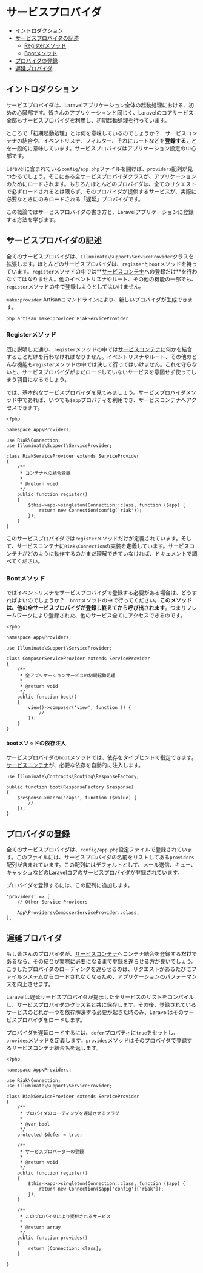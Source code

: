 # サービスプロバイダ

- [イントロダクション](#introduction)
- [サービスプロバイダの記述](#writing-service-providers)
    - [Registerメソッド](#the-register-method)
    - [Bootメソッド](#the-boot-method)
- [プロバイダの登録](#registering-providers)
- [遅延プロバイダ](#deferred-providers)

<a name="introduction"></a>
## イントロダクション

サービスプロバイダは、Laravelアプリケーション全体の起動処理における、初めの心臓部です。皆さんのアプリケーションと同じく、Laravelのコアサービス全部もサービスプロバイダを利用し、初期起動処理を行っています。

ところで「初期起動処理」とは何を意味しているのでしょうか？　サービスコンテナの結合や、イベントリスナ、フィルター、それにルートなどを**登録する**ことを一般的に意味しています。サービスプロバイダはアプリケーション設定の中心部です。

Laravelに含まれている`config/app.php`ファイルを開けば、`providers`配列が見つかるでしょう。そこにある全サービスプロバイダクラスが、アプリケーションのためにロードされます。もちろんほとんどのプロバイダは、全てのリクエストで必ずロードされるとは限らず、そのプロバイダが提供するサービスが、実際に必要なときにのみロードされる「遅延」プロバイダです。

この概論ではサービスプロバイダの書き方と、Laravelアプリケーションに登録する方法を学びます。

<a name="writing-service-providers"></a>
## サービスプロバイダの記述

全てのサービスプロバイダは、`Illuminate\Support\ServiceProvider`クラスを拡張します。ほとんどのサービスプロバイダは、`register`と`boot`メソッドを持っています。`register`メソッドの中では**[サービスコンテナ](/docs/{{version}}/container)への登録だけ**を行わなくてはなりません。他のイベントリスナやルート、その他の機能の一部でも、`register`メソッドの中で登録しようとしてはいけません。

`make:provider` Artisanコマンドラインにより、新しいプロバイダが生成できます。

    php artisan make:provider RiakServiceProvider

<a name="the-register-method"></a>
### Registerメソッド

既に説明した通り、`register`メソッドの中では[サービスコンテナ](/docs/{{version}}/container)に何かを結合することだけを行わなければなりません。イベントリスナやルート、その他のどんな機能も`register`メソッドの中では決して行ってはいけません。これを守らないと、サービスプロバイダがまだロードしていないサービスを意図せず使ってしまう羽目になるでしょう。

では、基本的なサービスプロバイダを見てみましょう。サービスプロバイダメソッド中であれば、いつでも`$app`プロパティを利用でき、サービスコンテナへアクセスできます。

    <?php

    namespace App\Providers;

    use Riak\Connection;
    use Illuminate\Support\ServiceProvider;

    class RiakServiceProvider extends ServiceProvider
    {
        /**
         * コンテナへの結合登録
         *
         * @return void
         */
        public function register()
        {
            $this->app->singleton(Connection::class, function ($app) {
                return new Connection(config('riak'));
            });
        }
    }

このサービスプロバイダでは`register`メソッドだけが定義されています。そして、サービスコンテナに`Riak\Connection`の実装を定義しています。サービスコンテナがどのように動作するのかまだ理解できていなければ、ドキュメントで調べてください。

<a name="the-boot-method"></a>
### Bootメソッド

ではイベントリスナをサービスプロバイダで登録する必要がある場合は、どうすればよいのでしょうか？　`boot`メソッドの中で行ってください。**このメソッドは、他の全サービスプロバイダが登録し終えてから呼び出されます**。つまりフレームワークにより登録された、他のサービス全てにアクセスできるのです。

    <?php

    namespace App\Providers;

    use Illuminate\Support\ServiceProvider;

    class ComposerServiceProvider extends ServiceProvider
    {
        /**
         * 全アプリケーションサービスの初期起動処理
         *
         * @return void
         */
        public function boot()
        {
            view()->composer('view', function () {
                //
            });
        }
    }

#### bootメソッドの依存注入

サービスプロバイダの`boot`メソッドでは、依存をタイプヒントで指定できます。[サービスコンテナ](/docs/{{version}}/container)が、必要な依存を自動的に注入します。

    use Illuminate\Contracts\Routing\ResponseFactory;

    public function boot(ResponseFactory $response)
    {
        $response->macro('caps', function ($value) {
            //
        });
    }

<a name="registering-providers"></a>
## プロバイダの登録

全てのサービスプロバイダは、`config/app.php`設定ファイルで登録されています。このファイルには、サービスプロバイダの名前をリストしてある`providers`配列が含まれています。この配列にはデフォルトとして、メール送信、キュー、キャッシュなどのLaravelコアのサービスプロバイダが登録されています。

プロバイダを登録するには、この配列に追加します。

    'providers' => [
        // Other Service Providers

        App\Providers\ComposerServiceProvider::class,
    ],

<a name="deferred-providers"></a>
## 遅延プロバイダ

もし皆さんのプロバイダが、[サービスコンテナ](/docs/{{version}}/container)へコンテナ結合を登録する**だけ**であるなら、その結合が実際に必要になるまで登録を遅らせる方が良いでしょう。こうしたプロバイダのローディングを遅らせるのは、リクエストがあるたびにファイルシステムからロードされなくなるため、アプリケーションのパフォーマンスを向上させます。

Laravelは遅延サービスプロバイダが提示した全サービスのリストをコンパイルし、サービスプロバイダのクラス名と共に保存します。その後、登録されているサービスのどれか一つを依存解決する必要が起きた時のみ、Laravelはそのサービスプロバイダをロードします。

プロバイダを遅延ロードするには、`defer`プロパティに`true`をセットし、`provides`メソッドを定義します。`provides`メソッドはそのプロバイダで登録するサービスコンテナ結合名を返します。

    <?php

    namespace App\Providers;

    use Riak\Connection;
    use Illuminate\Support\ServiceProvider;

    class RiakServiceProvider extends ServiceProvider
    {
        /**
         * プロバイダのローディングを遅延させるフラグ
         *
         * @var bool
         */
        protected $defer = true;

        /**
         * サービスプロバーダーの登録
         *
         * @return void
         */
        public function register()
        {
            $this->app->singleton(Connection::class, function ($app) {
                return new Connection($app['config']['riak']);
            });
        }

        /**
         * このプロバイダにより提供されるサービス
         *
         * @return array
         */
        public function provides()
        {
            return [Connection::class];
        }

    }
